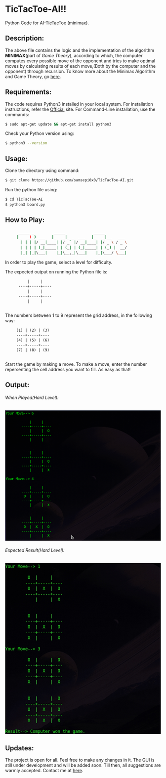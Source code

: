 # TicTacToe-AI!!
  Python Code for AI-TicTacToe (minimax).
  
## Description:
  The above file contains the logic and the implementation of the algorithm
  **MINIMAX**(part of _Game Theory_), according to which, the computer computes every possible move
  of the opponent and tries to make optimal moves by calculating results of
  each move,(Both by the computer and the opponent) through recursion.
  To know more about the Minimax Algorithm and Game Theory, go [here](https://towardsdatascience.com/game-theory-minimax-f84ee6e4ae6e).

## Requirements:
  The code requires Python3 installed in your local system.
  For installation instructions, refer the [Official](https://www.python.org/downloads/) site.
  For Command-Line installation, use the commands:
  ```bash
  $ sudo apt-get update && apt-get install python3
  ```
  Check your Python version using:
  ```bash
  $ python3 --version
  ```

## Usage:
  Clone the directory using command:
  ```bash
  $ git clone https://github.com/samsepi0x0/TicTacToe-AI.git
  ```
  Run the python file using:
  ```bash
  $ cd TicTacToe-AI
  $ python3 board.py
  ```
## How to Play:
  ```bash
        _____ _         _____             _____          
       |_   _(_) ___   |_   _|_ _  ___   |_   _|__   ___ 
         | | | |/ __|____| |/ _` |/ __|____| |/ _ \ / _ \
         | | | | (_|_____| | (_| | (_|_____| | (_) |  __/
         |_| |_|\___|    |_|\__,_|\___|    |_|\___/ \___|
  ```
  In order to play the game, select a level for difficulty.
  
  The expected output on running the Python file is:
  ```
            |     | 
        ----+-----+----
            |     |
        ----+-----+----
            |     |
            
  ```
  The numbers between 1 to 9 represent the grid address, in the following way:
   ```
        (1) | (2) | (3) 
        ----+-----+----
        (4) | (5) | (6)
        ----+-----+----
        (7) | (8) | (9)
            
  ```
  Start the game by making a move.
  To make a move, enter the number repersenting the cell address you want to fill.
  As easy as that!
  
## Output:
  ###### When Played(Hard Level):
  
  ![image](https://github.com/samsepi0x0/TicTacToe-AI/blob/master/output1.png)
  
  
  ###### Expected Result(Hard Level):

  
  ![image](https://github.com/samsepi0x0/TicTacToe-AI/blob/master/output2.png)

## Updates:
  The project is open for all. Feel free to make any changes in it.
  The GUI is still under development and will be added soon.
  Till then, all suggestions are warmly accepted.
  Contact me at [here](#).
